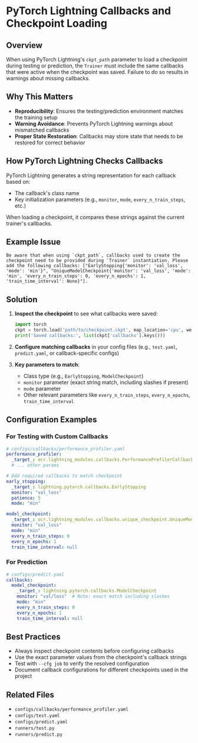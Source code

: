 # PyTorch Lightning Callbacks and Checkpoint Loading

## Overview
When using PyTorch Lightning's `ckpt_path` parameter to load a checkpoint during testing or prediction, the `Trainer` must include the same callbacks that were active when the checkpoint was saved. Failure to do so results in warnings about missing callbacks.

## Why This Matters
- **Reproducibility**: Ensures the testing/prediction environment matches the training setup
- **Warning Avoidance**: Prevents PyTorch Lightning warnings about mismatched callbacks
- **Proper State Restoration**: Callbacks may store state that needs to be restored for correct behavior

## How PyTorch Lightning Checks Callbacks
PyTorch Lightning generates a string representation for each callback based on:
- The callback's class name
- Key initialization parameters (e.g., `monitor`, `mode`, `every_n_train_steps`, etc.)

When loading a checkpoint, it compares these strings against the current trainer's callbacks.

## Example Issue
```
Be aware that when using `ckpt_path`, callbacks used to create the checkpoint need to be provided during `Trainer` instantiation. Please add the following callbacks: ["EarlyStopping{'monitor': 'val_loss', 'mode': 'min'}", "UniqueModelCheckpoint{'monitor': 'val_loss', 'mode': 'min', 'every_n_train_steps': 0, 'every_n_epochs': 1, 'train_time_interval': None}"].
```

## Solution
1. **Inspect the checkpoint** to see what callbacks were saved:
   ```python
   import torch
   ckpt = torch.load('path/to/checkpoint.ckpt', map_location='cpu', weights_only=False)
   print('Saved callbacks:', list(ckpt['callbacks'].keys()))
   ```

2. **Configure matching callbacks** in your config files (e.g., `test.yaml`, `predict.yaml`, or callback-specific configs)

3. **Key parameters to match**:
   - Class type (e.g., `EarlyStopping`, `ModelCheckpoint`)
   - `monitor` parameter (exact string match, including slashes if present)
   - `mode` parameter
   - Other relevant parameters like `every_n_train_steps`, `every_n_epochs`, `train_time_interval`

## Configuration Examples

### For Testing with Custom Callbacks
```yaml
# configs/callbacks/performance_profiler.yaml
performance_profiler:
  _target_: ocr.lightning_modules.callbacks.PerformanceProfilerCallback
  # ... other params

# Add required callbacks to match checkpoint
early_stopping:
  _target_: lightning.pytorch.callbacks.EarlyStopping
  monitor: "val_loss"
  patience: 5
  mode: "min"

model_checkpoint:
  _target_: ocr.lightning_modules.callbacks.unique_checkpoint.UniqueModelCheckpoint
  monitor: "val_loss"
  mode: "min"
  every_n_train_steps: 0
  every_n_epochs: 1
  train_time_interval: null
```

### For Prediction
```yaml
# configs/predict.yaml
callbacks:
  model_checkpoint:
    _target_: lightning.pytorch.callbacks.ModelCheckpoint
    monitor: "val/loss"  # Note: exact match including slashes
    mode: "min"
    every_n_train_steps: 0
    every_n_epochs: 1
    train_time_interval: null
```

## Best Practices
- Always inspect checkpoint contents before configuring callbacks
- Use the exact parameter values from the checkpoint's callback strings
- Test with `--cfg job` to verify the resolved configuration
- Document callback configurations for different checkpoints used in the project

## Related Files
- `configs/callbacks/performance_profiler.yaml`
- `configs/test.yaml`
- `configs/predict.yaml`
- `runners/test.py`
- `runners/predict.py`
